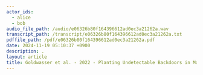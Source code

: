 ```yaml
---
actor_ids:
  - alice
  - bob
audio_file_path: /audio/e06326b80f164396612ad0ec3a21262a.wav
transcript_path: /transcript/e06326b80f164396612ad0ec3a21262a.txt
pdffile_path: /pdf/e06326b80f164396612ad0ec3a21262a.pdf
date: 2024-11-19 05:10:37 +0900
description: .
layout: article
title: Goldwasser et al. - 2022 - Planting Undetectable Backdoors in Machine Learnin_JP
---
```



